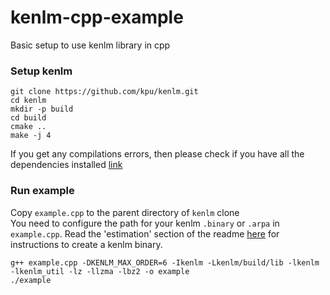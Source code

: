 # kenlm-cpp-example
Basic setup to use kenlm library in cpp

### Setup kenlm
```
git clone https://github.com/kpu/kenlm.git
cd kenlm
mkdir -p build
cd build
cmake ..
make -j 4
```
If you get any compilations errors, then please check if you have all the dependencies installed [link](https://kheafield.com/code/kenlm/dependencies/)

### Run example
Copy `example.cpp` to the parent directory of `kenlm` clone <br>
You need to configure the path for your kenlm `.binary` or `.arpa` in `example.cpp`. Read the 'estimation' section of the readme [here](https://github.com/kpu/kenlm) for instructions to create a kenlm binary.<br>
```
g++ example.cpp -DKENLM_MAX_ORDER=6 -Ikenlm -Lkenlm/build/lib -lkenlm -lkenlm_util -lz -llzma -lbz2 -o example
./example
```
